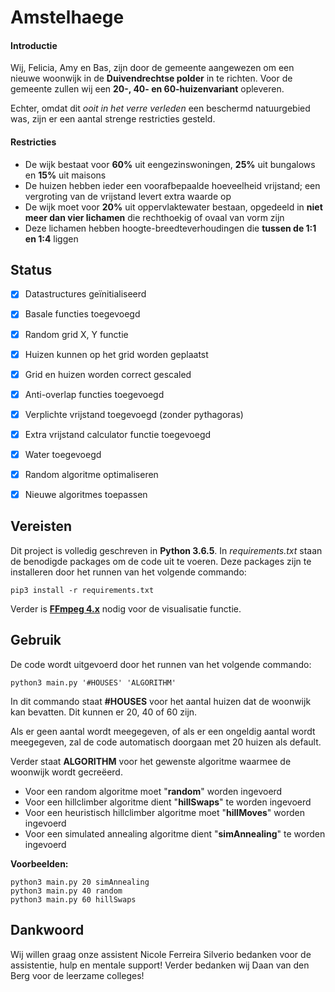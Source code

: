 # Amstelhaege
#### Introductie
Wij, Felicia, Amy en Bas, zijn door de gemeente aangewezen om een nieuwe woonwijk in de **Duivendrechtse polder** in te richten. Voor de gemeente zullen wij een **20-, 40- en 60-huizenvariant** opleveren.

Echter, omdat dit *ooit in het verre verleden* een beschermd natuurgebied was, zijn er een aantal strenge restricties gesteld.

#### Restricties
* De wijk bestaat voor **60%** uit eengezinswoningen, **25%** uit bungalows en **15%** uit maisons
* De huizen hebben ieder een voorafbepaalde hoeveelheid vrijstand; een vergroting van de vrijstand levert extra waarde op
* De wijk moet voor **20%** uit oppervlaktewater bestaan, opgedeeld in **niet meer dan vier lichamen** die rechthoekig of ovaal van vorm zijn
* Deze lichamen hebben hoogte-breedteverhoudingen die **tussen de 1:1 en 1:4** liggen


## Status
- [x] Datastructures geïnitialiseerd
- [x] Basale functies toegevoegd
- [x] Random grid X, Y functie
- [x] Huizen kunnen op het grid worden geplaatst
- [x] Grid en huizen worden correct gescaled
- [x] Anti-overlap functies toegevoegd
- [x] Verplichte vrijstand toegevoegd (zonder pythagoras)
- [X] Extra vrijstand calculator functie toegevoegd
- [X] Water toegevoegd
- [X] Random algoritme optimaliseren
- [X] Nieuwe algoritmes toepassen


## Vereisten
Dit project is volledig geschreven in **Python 3.6.5**.
In *requirements.txt* staan de benodigde packages om de code uit te voeren.
Deze packages zijn te installeren door het runnen van het volgende commando:
```
pip3 install -r requirements.txt
```

Verder is [**FFmpeg 4.x**](https://ffmpeg.org/download.html) nodig voor de visualisatie functie.

## Gebruik
De code wordt uitgevoerd door het runnen van het volgende commando:
```
python3 main.py '#HOUSES' 'ALGORITHM'
```
In dit commando staat **#HOUSES** voor het aantal huizen dat de woonwijk kan bevatten. Dit kunnen er 20, 40 of 60 zijn.

Als er geen aantal wordt meegegeven, of als er een ongeldig aantal wordt meegegeven, zal de code automatisch doorgaan met 20 huizen als default.

Verder staat **ALGORITHM** voor het gewenste algoritme waarmee de woonwijk wordt gecreëerd.
- Voor een random algoritme moet "**random**" worden ingevoerd
- Voor een hillclimber algoritme dient "**hillSwaps**" te worden ingevoerd
- Voor een heuristisch hillclimber algoritme moet "**hillMoves**" worden ingevoerd
- Voor een simulated annealing algoritme dient "**simAnnealing**" te worden ingevoerd


**Voorbeelden:**
```
python3 main.py 20 simAnnealing
python3 main.py 40 random
python3 main.py 60 hillSwaps
```

## Dankwoord
Wij willen graag onze assistent Nicole Ferreira Silverio bedanken voor de assistentie, hulp en mentale support! Verder bedanken wij Daan van den Berg voor de leerzame colleges!
